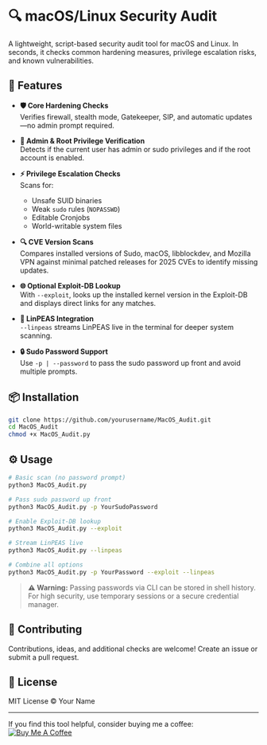 # 🔍 macOS/Linux Security Audit

A lightweight, script-based security audit tool for macOS and Linux. In seconds, it checks common hardening measures, privilege escalation risks, and known vulnerabilities.

## 🚀 Features

- **🛡 Core Hardening Checks**  
  Verifies firewall, stealth mode, Gatekeeper, SIP, and automatic updates—no admin prompt required.

- **🔑 Admin & Root Privilege Verification**  
  Detects if the current user has admin or sudo privileges and if the root account is enabled.

- **⚡ Privilege Escalation Checks**  
  Scans for:  
  - Unsafe SUID binaries  
  - Weak `sudo` rules (`NOPASSWD`)  
  - Editable Cronjobs  
  - World-writable system files

- **🔍 CVE Version Scans**  
  Compares installed versions of Sudo, macOS, libblockdev, and Mozilla VPN against minimal patched releases for 2025 CVEs to identify missing updates.

- **🌐 Optional Exploit-DB Lookup**  
  With `--exploit`, looks up the installed kernel version in the Exploit-DB and displays direct links for any matches.

- **🧰 LinPEAS Integration**  
  `--linpeas` streams LinPEAS live in the terminal for deeper system scanning.

- **🔒 Sudo Password Support**  
  Use `-p | --password` to pass the sudo password up front and avoid multiple prompts.

## 📦 Installation

```bash
git clone https://github.com/yourusername/MacOS_Audit.git
cd MacOS_Audit
chmod +x MacOS_Audit.py
```

## ⚙️ Usage

```bash
# Basic scan (no password prompt)
python3 MacOS_Audit.py

# Pass sudo password up front
python3 MacOS_Audit.py -p YourSudoPassword

# Enable Exploit-DB lookup
python3 MacOS_Audit.py --exploit

# Stream LinPEAS live
python3 MacOS_Audit.py --linpeas

# Combine all options
python3 MacOS_Audit.py -p YourPassword --exploit --linpeas
```

> **⚠ Warning:** Passing passwords via CLI can be stored in shell history. For high security, use temporary sessions or a secure credential manager.

## 🤝 Contributing

Contributions, ideas, and additional checks are welcome! Create an issue or submit a pull request.

## 📜 License

MIT License © Your Name

---

If you find this tool helpful, consider buying me a coffee:  
[![Buy Me A Coffee](https://www.buymeacoffee.com/assets/img/custom_images/orange_img.png)](https://www.buymeacoffee.com/klau5t4ler0x90)

